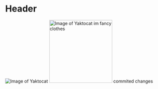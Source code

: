 # Header
![Image of Yaktocat](https://octodex.github.com/images/yaktocat.png)
<img alt="Image of Yaktocat im fancy clothes" src=https://octodex.github.com/images/yaktocat.png width=200>
commited changes 
